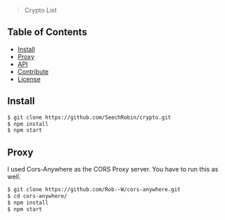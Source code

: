 > Crypto List

## Table of Contents

- [Install](#install)
- [Proxy](#proxy)
- [API](#api)
- [Contribute](#contribute)
- [License](#license)

## Install

```sh
$ git clone https://github.com/SeechRobin/crypto.git
$ npm install
$ npm start
```

## Proxy

I used Cors-Anywhere as the CORS Proxy server. You have to run this as well.

```sh
$ git clone https://github.com/Rob--W/cors-anywhere.git
$ cd cors-anywhere/
$ npm install
$ npm start
```
